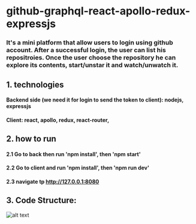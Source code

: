 # github-graphql-react-apollo-redux-expressjs

### It's a mini platform that allow users to login using github account. After a successful login, the user can list his repositroies. Once the user choose the repository he can explore its contents, start/unstar it and watch/unwatch it.

## 1. technologies
#### Backend side (we need it for login to send the token to client): nodejs, expressjs 
#### Client: react, apollo, redux, react-router, 

## 2. how to run
#### 2.1 Go to back then run 'npm install', then 'npm start'
#### 2.2 Go to client and run 'npm install', then 'npm run dev'
#### 2.3 navigate tp http://127.0.0.1:8080

## 3. Code Structure:
![alt text]('screenshots/code_structure.png')
